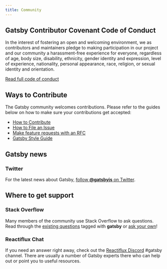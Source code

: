 ```yaml
---
title: Community
---
```


## Gatsby Contributor Covenant Code of Conduct

In the interest of fostering an open and welcoming environment, we as
contributors and maintainers pledge to making participation in our project and
our community a harassment-free experience for everyone, regardless of age, body
size, disability, ethnicity, gender identity and expression, level of
experience, nationality, personal appearance, race, religion, or sexual identity
and orientation.

[Read full code of conduct](/docs/code-of-conduct/)

## Ways to Contribute

The Gatsby community welcomes contributions. Please refer to the guides below on how to make sure your contributions get accepted:

- [How to Contribute](/docs/how-to-contribute/)
- [How to File an Issue](/docs/how-to-file-an-issue/)
- [Make feature requests with an RFC](/blog/2018-04-06-introducing-gatsby-rfc-process/)
- [Gatsby Style Guide](/docs/gatsby-style-guide/)

## Gatsby news

### Twitter

For the latest news about Gatsby,
[follow **@gatsbyjs** on Twitter](https://twitter.com/gatsbyjs).

## Where to get support

### Stack Overflow

Many members of the community use Stack Overflow to ask questions. Read through
the [existing questions](http://stackoverflow.com/questions/tagged/gatsby)
tagged with **gatsby** or
[ask your own](http://stackoverflow.com/questions/ask?tags=gatsby)!

### Reactiflux Chat

If you need an answer right away, check out the
[Reactiflux Discord](https://discord.gg/0ZcbPKXt5bVoxkfV) #gatsby channel. There
are usually a number of Gatsby experts there who can help out or point you to
useful resources.
